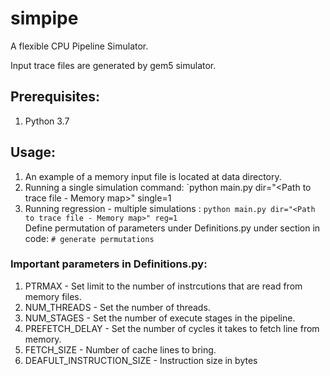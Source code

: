 # simpipe
A flexible CPU Pipeline Simulator. 

Input trace files are generated by gem5 simulator. 

## Prerequisites:
1. Python 3.7

## Usage:

1. An example of a memory input file is located at data directory. 
2. Running a single simulation command: `python main.py dir="<Path to trace file - Memory map>" single=1
3. Running regression - multiple simulations : `python main.py dir="<Path to trace file - Memory map>" reg=1` <br>
   Define permutation of parameters under Definitions.py under section in code: `# generate permutations`
   
### Important parameters in Definitions.py:

1. PTRMAX - Set limit to the number of instrcutions that are read from memory files. 
2. NUM_THREADS - Set the number of threads.
3. NUM_STAGES - Set the number of execute stages in the pipeline. 
4. PREFETCH_DELAY - Set the number of cycles it takes to fetch line from memory. 
5. FETCH_SIZE - Number of cache lines to bring. 
6. DEAFULT_INSTRUCTION_SIZE - Instruction size in bytes 

